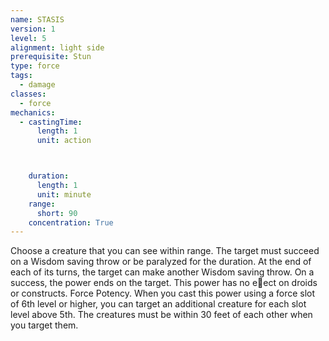```yaml
---
name: STASIS
version: 1
level: 5
alignment: light side
prerequisite: Stun
type: force
tags:
  - damage
classes:
  - force
mechanics:
  - castingTime:
      length: 1
      unit: action



    duration:
      length: 1
      unit: minute
    range:
      short: 90
    concentration: True
---
```

Choose a creature that you can see within range. The
target must succeed on a Wisdom saving throw or be
paralyzed for the duration. At the end of each of its
turns, the target can make another Wisdom saving
throw. On a success, the power ends on the target.
This power has no e􀃠ect on droids or constructs.
Force Potency. When you cast this power using a
force slot of 6th level or higher, you can target an
additional creature for each slot level above 5th. The
creatures must be within 30 feet of each other when
you target them.

    